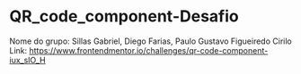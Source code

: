 # QR_code_component-Desafio
Nome do grupo: Sillas Gabriel, Diego Farias, Paulo Gustavo Figueiredo Cirilo
<br>Link: https://www.frontendmentor.io/challenges/qr-code-component-iux_sIO_H
